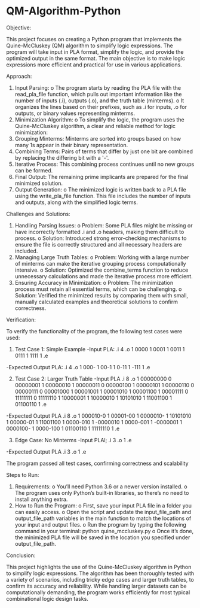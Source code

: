 # QM-Algorithm-Python
Objective:

This project focuses on creating a Python program that implements the Quine-McCluskey (QM) algorithm to simplify logic expressions. The program will take input in PLA format, simplify the logic, and provide the optimized output in the same format. The main objective is to make logic expressions more efficient and practical for use in various applications.

Approach:

1.	Input Parsing:
o	The program starts by reading the PLA file with the read_pla_file function, which pulls out important information like the number of inputs (.i), outputs (.o), and the truth table (minterms).
o	It organizes the lines based on their prefixes, such as .i for inputs, .o for outputs, or binary values representing minterms.
2.	Minimization Algorithm:
o	To simplify the logic, the program uses the Quine-McCluskey algorithm, a clear and reliable method for logic minimization: 
1.	Grouping Minterms: Minterms are sorted into groups based on how many 1s appear in their binary representation.
2.	Combining Terms: Pairs of terms that differ by just one bit are combined by replacing the differing bit with a '-'.
3.	Iterative Process: This combining process continues until no new groups can be formed.
4.	Final Output: The remaining prime implicants are prepared for the final minimized solution.
3.	Output Generation:
o	The minimized logic is written back to a PLA file using the write_pla_file function. This file includes the number of inputs and outputs, along with the simplified logic terms.

Challenges and Solutions:

1.	Handling Parsing Issues:
o	Problem: Some PLA files might be missing or have incorrectly formatted .i and .o headers, making them difficult to process.
o	Solution: Introduced strong error-checking mechanisms to ensure the file is correctly structured and all necessary headers are included.
2.	Managing Large Truth Tables:
o	Problem: Working with a large number of minterms can make the iterative grouping process computationally intensive.
o	Solution: Optimized the combine_terms function to reduce unnecessary calculations and made the iterative process more efficient.
3.	Ensuring Accuracy in Minimization:
o	Problem: The minimization process must retain all essential terms, which can be challenging.
o	Solution: Verified the minimized results by comparing them with small, manually calculated examples and theoretical solutions to confirm correctness.

Verification:

To verify the functionality of the program, the following test cases were used:

1.	Test Case 1: Simple Example
-Input PLA:
.i 4
.o 1
0000 1
0001 1
0011 1
0111 1
1111 1
.e

-Expected Output PLA:
.i 4
.o 1
000- 1
00-1 1
0-11 1
-111 1
.e

2.	Test Case 2: Larger Truth Table
-Input PLA
.i 8
.o 1
00000000 0
00000001 1
00000010 1
00000011 0
00000100 1
00000101 1
00000110 0
00000111 0
00001000 1
00001001 1
00001010 1
00001100 1
00001111 0
11111111 0
11111110 1
10000001 1
10000010 1
10101010 1
11001100 1
01100110 1
.e

-Expected Output PLA
.i 8
.o 1
000010-0 1
00001-00 1
0000010- 1
10101010 1
00000-01 1
11001100 1
0000-010 1
-0000010 1
0000-001 1
-0000001 1
0000100- 1
0000-100 1
01100110 1
11111110 1
.e

3.	Edge Case: No Minterms
-Input PLAl;
.i 3
.o 1
.e

-Expected Output PLA
.i 3
.o 1
.e

The program passed all test cases, confirming correctness and scalability

Steps to Run:

1.	Requirements:
o	You’ll need Python 3.6 or a newer version installed.
o	The program uses only Python’s built-in libraries, so there’s no need to install anything extra.
2.	How to Run the Program:
o	First, save your input PLA file in a folder you can easily access.
o	Open the script and update the input_file_path and output_file_path variables in the main function to match the locations of your input and output files.
o	Run the program by typing the following command in your terminal:
python quine_mccluskey.py
o	Once it’s done, the minimized PLA file will be saved in the location you specified under output_file_path.

Conclusion:

This project highlights the use of the Quine-McCluskey algorithm in Python to simplify logic expressions. The algorithm has been thoroughly tested with a variety of scenarios, including tricky edge cases and larger truth tables, to confirm its accuracy and reliability.
While handling larger datasets can be computationally demanding, the program works efficiently for most typical combinational logic design tasks.
